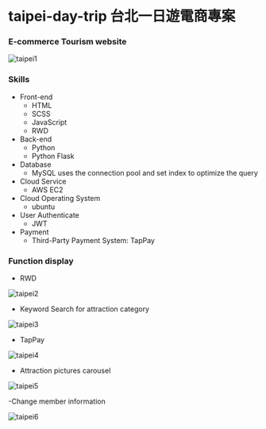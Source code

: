 # taipei-day-trip 台北一日遊電商專案
### E-commerce Tourism website
![taipei1](https://user-images.githubusercontent.com/112619621/224496302-f2a62879-a370-4e59-81b8-58a6a41b9552.gif)

### Skills
- Front-end
  - HTML
  - SCSS
  - JavaScript
  - RWD
- Back-end
  - Python
  - Python Flask
- Database
  - MySQL uses the connection pool and set index to optimize the query
- Cloud Service
  - AWS EC2
- Cloud Operating System
  - ubuntu
- User Authenticate
  - JWT
- Payment
  - Third-Party Payment System: TapPay

### Function display
- RWD

![taipei2](https://user-images.githubusercontent.com/112619621/224497153-92a3b3db-49ce-439b-8121-c15049d5765a.gif)

- Keyword Search for attraction category

![taipei3](https://user-images.githubusercontent.com/112619621/224500972-50c3fff6-e4c3-4829-b279-2e4205fe3795.gif)

- TapPay

![taipei4](https://user-images.githubusercontent.com/112619621/224502316-736e507c-df44-4d2a-9aa5-c426f8d419ef.gif)

- Attraction pictures carousel

![taipei5](https://user-images.githubusercontent.com/112619621/224503071-6011befd-3ddb-4aab-82db-322d1e196563.gif)

-Change member information

![taipei6](https://user-images.githubusercontent.com/112619621/224503671-4b178393-74ff-4d39-9627-9ccbf3524327.gif)
